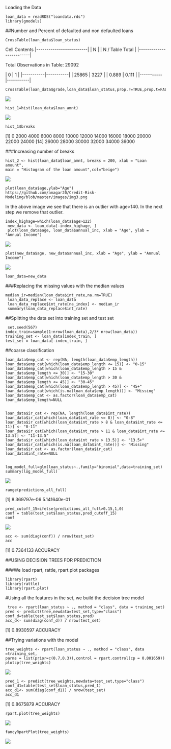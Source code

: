 Loading the Data

    loan_data = readRDS("loandata.rds")
    library(gmodels)

##Number and Percent of defaulted and non defaulted loans

    CrossTable(loan_data$loan_status)

Cell Contents |-------------------------| | N | | N / Table Total | |-------------------------|

Total Observations in Table: 29092

| 0 | 1 | |-----------|-----------| | 25865 | 3227 | | 0.889 | 0.111 | |-----------|-----------|


    CrossTable(loan_data$grade,loan_data$loan_status,prop.r=TRUE,prop.t=FALSE,prop.c=FALSE,prop.chisq=FALSE)
![](https://github.com/anagar20/Credit-Risk-Modeling/blob/master/images/img13.png)

    hist_1=hist(loan_data$loan_amnt)


![](https://github.com/anagar20/Credit-Risk-Modeling/blob/master/images/img1.png)

    hist_1$breaks

[1] 0 2000 4000 6000 8000 10000 12000 14000 16000 18000 20000 22000 24000 [14] 26000 28000 30000 32000 34000 36000

###Increasing number of breaks

    hist_2 <- hist(loan_data$loan_amnt, breaks = 200, xlab = "Loan amount",
    main = "Histogram of the loan amount",col="beige")

![](https://github.com/anagar20/Credit-Risk-Modeling/blob/master/images/img2.png)

    plot(loan_data$age,ylab="Age")
    https://github.com/anagar20/Credit-Risk-Modeling/blob/master/images/img3.png

In the above image we see that there is an outlier with age>140. In the next step we remove that outlier.

    index_highage=which(loan_data$age>122)
     new_data <- loan_data[-index_highage, ]
     plot(loan_data$age, loan_data$annual_inc, xlab = "Age", ylab = "Annual Income")

![](https://github.com/anagar20/Credit-Risk-Modeling/blob/master/images/img4.png)

    plot(new_data$age, new_data$annual_inc, xlab = "Age", ylab = "Annual Income")

![](https://github.com/anagar20/Credit-Risk-Modeling/blob/master/images/img5.png)

    loan_data=new_data
###Replacing the missing values with the median values

    median_ir=median(loan_data$int_rate,na.rm=TRUE)
     loan_data_replace <- loan_data
     loan_data_replace$int_rate[na_index] <- median_ir
     summary(loan_data_replace$int_rate)

##Splitting the data set into training set and test set

     set.seed(567)
    index_train=sample(1:nrow(loan_data),2/3* nrow(loan_data))
    training_set <- loan_data[index_train, ]
    test_set = loan_data[-index_train, ]

##coarse classification

    loan_data$emp_cat <- rep(NA, length(loan_data$emp_length))
    loan_data$emp_cat[which(loan_data$emp_length <= 15)] <- "0-15"
    loan_data$emp_cat[which(loan_data$emp_length > 15 & loan_data$emp_length <= 30)] <- "15-30"
    loan_data$emp_cat[which(loan_data$emp_length > 30 & loan_data$emp_length <= 45)] <- "30-45"
    loan_data$emp_cat[which(loan_data$emp_length > 45)] <- "45+"
    loan_data$emp_cat[which(is.na(loan_data$emp_length))] <- "Missing"
    loan_data$emp_cat <- as.factor(loan_data$emp_cat)
    loan_data$emp_length=NULL


    loan_data$ir_cat <- rep(NA, length(loan_data$int_rate))
    loan_data$ir_cat[which(loan_data$int_rate <= 8)] <- "0-8"
    loan_data$ir_cat[which(loan_data$int_rate > 8 & loan_data$int_rate <= 11)] <- "8-11"
    loan_data$ir_cat[which(loan_data$int_rate > 11 & loan_data$int_rate <= 13.5)] <- "11-13.5"
    loan_data$ir_cat[which(loan_data$int_rate > 13.5)] <- "13.5+"
    loan_data$ir_cat[which(is.na(loan_data$int_rate))] <- "Missing"
    loan_data$ir_cat <- as.factor(loan_data$ir_cat)
    loan_data$int_rate=NULL


    log_model_full=glm(loan_status~.,family="binomial",data=training_set)
    summary(log_model_full)

![](https://github.com/anagar20/Credit-Risk-Modeling/blob/master/images/img7.png)

    range(predictions_all_full)
[1] 8.369797e-06 5.141640e-01

    pred_cutoff_15=ifelse(predictions_all_full>0.15,1,0)
    conf = table(test_set$loan_status,pred_cutoff_15)
    conf

![](https://github.com/anagar20/Credit-Risk-Modeling/blob/master/images/img8.png)

    acc <- sum(diag(conf)) / nrow(test_set)
    acc
[1] 0.7364133 ACCURACY

##USING DECISION TREES FOR PREDICTION

###We load rpart, rattle, rpart.plot packages

    library(rpart)
    library(rattle)
    library(rpart.plot)

#Using all the features in the set, we build the decision tree model

     tree <- rpart(loan_status ~ ., method = "class", data = training_set)
    pred <- predict(tree,newdata=test_set,type="class")
    conf_d=table(test_set$loan_status,pred)
    acc_d<- sum(diag(conf_d)) / nrow(test_set)
[1] 0.8930597 ACCURACY

##Trying variations with the model

    tree_weights <- rpart(loan_status ~ ., method = "class", data =training_set,
    parms = list(prior=c(0.7,0.3)),control = rpart.control(cp = 0.001659))
    plotcp(tree_weights)

![](https://github.com/anagar20/Credit-Risk-Modeling/blob/master/images/img9.png)

    pred_1 <- predict(tree_weights,newdata=test_set,type="class")
    conf_d1=table(test_set$loan_status,pred_1)
    acc_d1<- sum(diag(conf_d1)) / nrow(test_set)
    acc_d1
[1] 0.8675879 ACCURACY

    rpart.plot(tree_weights)
![](https://github.com/anagar20/Credit-Risk-Modeling/blob/master/images/img10.png)

    fancyRpartPlot(tree_weights)

![](https://github.com/anagar20/Credit-Risk-Modeling/blob/master/images/img11.png)
